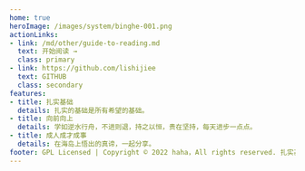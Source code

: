 ```yaml
---
home: true
heroImage: /images/system/binghe-001.png
actionLinks:
- link: /md/other/guide-to-reading.md
  text: 开始阅读 →
  class: primary
- link: https://github.com/lishijiee
  text: GITHUB
  class: secondary
features:
- title: 扎实基础
  details: 扎实的基础是所有希望的基础。
- title: 向前向上
  details: 学如逆水行舟，不进则退，持之以恒，贵在坚持，每天进步一点点。
- title: 成人成才成事
  details: 在海岛上悟出的真谛，一起分享。
footer: GPL Licensed | Copyright © 2022 haha，All rights reserved. 扎实基础、向前向上！
---
```

